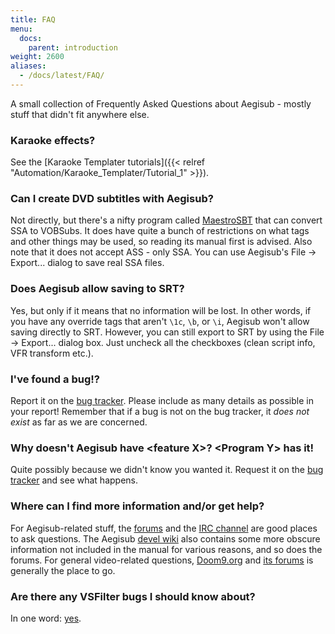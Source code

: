 ```yaml
---
title: FAQ
menu:
  docs:
    parent: introduction
weight: 2600
aliases:
  - /docs/latest/FAQ/
---
```


A small collection of Frequently Asked Questions about Aegisub - mostly
stuff that didn't fit anywhere else.

### Karaoke effects?

See the [Karaoke Templater tutorials]({{< relref "Automation/Karaoke_Templater/Tutorial_1" >}}).

### Can I create DVD subtitles with Aegisub?

Not directly, but there's a nifty program called
[MaestroSBT](http://sourceforge.net/projects/maestrosbt/) that can
convert SSA to VOBSubs. It does have quite a bunch of restrictions on
what tags and other things may be used, so reading its manual first is
advised. Also note that it does not accept ASS - only SSA. You can use
Aegisub's File -> Export... dialog to save real SSA files.

### Does Aegisub allow saving to SRT?

Yes, but only if it means that no information will be lost. In other
words, if you have any override tags that aren't `\1c`, `\b`, or `\i`,
Aegisub won't allow saving directly to SRT. However, you can still
export to SRT by using the File -> Export... dialog box. Just uncheck
all the checkboxes (clean script info, VFR transform etc.).

### I've found a bug!?

Report it on the [bug tracker](http://devel.aegisub.org/). Please
include as many details as possible in your report! Remember that if a
bug is not on the bug tracker, it _does not exist_ as far as we are
concerned.

### Why doesn't Aegisub have \<feature X>? \<Program Y> has it!

Quite possibly because we didn't know you wanted it. Request it on the
[bug tracker](http://devel.aegisub.org/) and see what happens.

### Where can I find more information and/or get help?

For Aegisub-related stuff, the [forums](http://forums.aegisub.org) and
the [IRC channel](irc://irc.rizon.net/aegisub) are good places to ask
questions. The Aegisub [devel wiki](http://devel.aegisub.org) also
contains some more obscure information not included in the manual for
various reasons, and so does the forums.  For general video-related
questions, [Doom9.org](http://www.doom9.org) and [its
forums](http://forum.doom9.org) is generally the place to go.

### Are there any VSFilter bugs I should know about?

In one word: [yes](https://web.archive.org/web/20110811220802/http://asa.diac24.net/VSFilter#BUGS).
